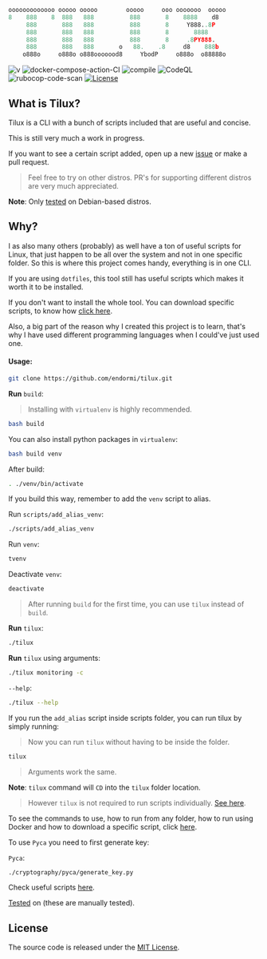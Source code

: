 ```python
ooooooooooooo ooooo ooooo        ooooo     ooo ooooooo  ooooo
8    888    8  888   888          888       8    8888    d8
     888       888   888          888       8     Y888..8P
     888       888   888          888       8       8888
     888       888   888          888       8     .8PY888.
     888       888   888       o   88.    .8     d8    888b
    o888o     o888o o888ooooood8     YbodP     o888o  o88888o
```

![v](https://img.shields.io/badge/tilux-v.1.0.5-blue)
![docker-compose-action-CI](https://github.com/endormi/tilux/workflows/docker-compose-action-CI/badge.svg?branch=master)
![compile](https://github.com/endormi/tilux/actions/workflows/compile.yml/badge.svg?branch=master)
![CodeQL](https://github.com/endormi/tilux/actions/workflows/codeql-analysis.yml/badge.svg?branch=master)
![rubocop-code-scan](https://github.com/endormi/tilux/actions/workflows/rubocop-analysis.yml/badge.svg?branch=master)
[![License](https://img.shields.io/github/license/endormi/tilux)](LICENSE)

## What is Tilux?

Tilux is a CLI with a bunch of scripts included that are useful and concise.

This is still very much a work in progress.

If you want to see a certain script added, open up a new [issue](https://github.com/endormi/tilux/issues/new/choose) or make a pull request.

> Feel free to try on other distros. PR's for supporting different distros are very much appreciated.

**Note**: Only [tested](TESTED_ON.md) on Debian-based distros.

## Why?

I as also many others (probably) as well have a ton of useful scripts for Linux, that just happen to be all over
the system and not in one specific folder. So this is where this project comes handy, everything is in one CLI.

If you are using `dotfiles`, this tool still has useful scripts which makes it worth it to be installed.

If you don't want to install the whole tool. You can download specific scripts, to know how [click here](GUIDE.md#download-a-specific-script).

Also, a big part of the reason why I created this project is to learn, that's why I have used different programming languages when I could've just used one.

#### Usage:

```bash
git clone https://github.com/endormi/tilux.git
```

**Run** `build`:

> Installing with `virtualenv` is highly recommended.

```bash
bash build
```

You can also install python packages in `virtualenv`:

```bash
bash build venv
```

After build:

```bash
. ./venv/bin/activate
```

If you build this way, remember to add the `venv` script to alias.

Run `scripts/add_alias_venv`:

```bash
./scripts/add_alias_venv
```

Run `venv`:

```bash
tvenv
```

Deactivate `venv`:

```bash
deactivate
```

> After running `build` for the first time, you can use `tilux` instead of `build`.

**Run** `tilux`:

```bash
./tilux
```

**Run** `tilux` using arguments:

```bash
./tilux monitoring -c
```

`--help`:

```bash
./tilux --help
```

If you run the `add_alias` script inside scripts folder, you can run tilux by simply running:

> Now you can run `tilux` without having to be inside the folder.

```bash
tilux
```

> Arguments work the same.

**Note**: `tilux` command will `CD` into the `tilux` folder location.

> However `tilux` is not required to run scripts individually. [See here](GUIDE.md#run-from-any-folder).

To see the commands to use, how to run from any folder, how to run using Docker and how to download a specific script, click [here](GUIDE.md).

To use `Pyca` you need to first generate key:

`Pyca`:

```bash
./cryptography/pyca/generate_key.py
```

Check useful scripts [here](scripts).

[Tested](TESTED_ON.md) on (these are manually tested).

## License

The source code is released under the [MIT License](LICENSE).
